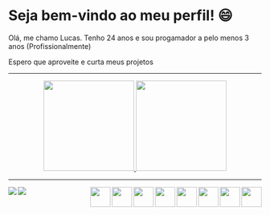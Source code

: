 <div>
<h1>Seja bem-vindo ao meu perfil! 😄</h1>
<label>Olá, me chamo Lucas. Tenho 24 anos e sou progamador a pelo menos 3 anos (Profissionalmente)</label>
	
<label>Espero que aproveite e curta meus projetos</label>
<hr />
</div>
<div align="center">
	<a href="https://github.com/lucasvssouza">
		<img height="180px" src="https://github-readme-stats.vercel.app/api?username=lucasvssouza&show_icons=true&theme=dark" />
	</a>
	<a href="https://github.com/lucasvssouza">
		<img height="180px" src="https://github-readme-stats.vercel.app/api/top-langs/?username=lucasvssouza&layout=compact&theme=dark" />
	</a>
</div>
<div>
		<hr />
		<a href="https://www.linkedin.com/in/lucas-vssouza/">
			<img align="left" src="https://img.shields.io/badge/LinkedIn-0077B5?style=for-the-badge&logo=linkedin&logoColor=white" />
		</a>
		<a href="mailto:lucas_vss@hotmail.com">
			<img align="left" src="https://img.shields.io/badge/Microsoft_Outlook-0078D4?style=for-the-badge&logo=microsoft-outlook&logoColor=white" />
		</a>
		<a href="https://github.com/lucasvssouza">
			<img align="right" height="40px" width="40px" src="https://cdn.jsdelivr.net/gh/devicons/devicon/icons/javascript/javascript-original.svg" />
		</a>
		<a href="https://github.com/lucasvssouza">
			<img align="right" height="40px" width="40px" src="https://cdn.jsdelivr.net/gh/devicons/devicon/icons/typescript/typescript-original.svg" />
		</a>
		<a href="https://github.com/lucasvssouza">
			<img align="right" height="40px" width="40px" src="https://cdn.jsdelivr.net/gh/devicons/devicon/icons/html5/html5-original-wordmark.svg" />
		</a>
		<a href="https://github.com/lucasvssouza">
			<img align="right" height="40px" width="40px" src="https://cdn.jsdelivr.net/gh/devicons/devicon/icons/css3/css3-original-wordmark.svg" />
		</a>
		<a href="https://github.com/lucasvssouza">
			<img align="right" height="40px" width="40px" src="https://cdn.jsdelivr.net/gh/devicons/devicon/icons/php/php-original.svg" />
		</a>
		<a href="https://github.com/lucasvssouza">
			<img align="right" height="40px" width="40px" src="https://cdn.jsdelivr.net/gh/devicons/devicon/icons/react/react-original-wordmark.svg" />
		</a>
		<a href="https://github.com/lucasvssouza">
			<img align="right" height="40px" width="40px" src="https://cdn.jsdelivr.net/gh/devicons/devicon/icons/nodejs/nodejs-original-wordmark.svg" />
		</a>
		<a href="https://github.com/lucasvssouza">
			<img align="right" height="40px" width="40px" src="https://cdn.jsdelivr.net/gh/devicons/devicon/icons/bootstrap/bootstrap-plain-wordmark.svg" />
		</a>
</div>
